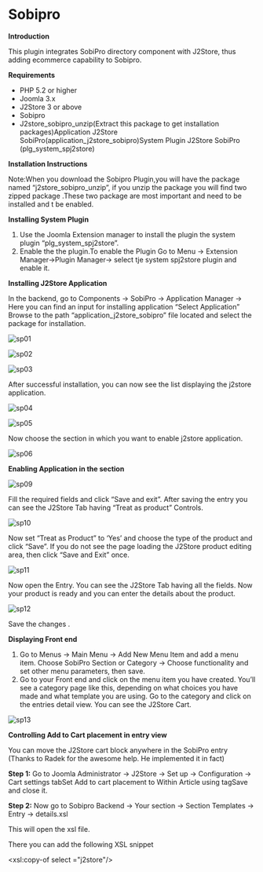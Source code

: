# Sobipro

**Introduction**

This plugin integrates SobiPro directory component with J2Store, thus adding ecommerce capability to Sobipro.

**Requirements**

* PHP 5.2 or higher
* Joomla 3.x
* J2Store 3 or above
* Sobipro
* J2store_sobipro_unzip\(Extract this package to get installation packages\)Application J2Store SobiPro\(application_j2store_sobipro\)System Plugin J2Store SobiPro \(plg_system_spj2store\)

**Installation Instructions**

Note:When you download the Sobipro Plugin,you will have the package named “j2store_sobipro_unzip”, if you unzip the package you will find two zipped package .These two package are most important and need to be installed and t be enabled.

**Installing System Plugin**

1. Use the Joomla Extension manager to install the plugin the system plugin “plg_system_spj2store”.
2. Enable the the plugin.To enable the Plugin Go to Menu -&gt; Extension Manager-&gt;Plugin Manager-&gt; select tje system spj2store plugin and enable it.

**Installing J2Store Application**

In the backend, go to Components -&gt; SobiPro -&gt; Application Manager -&gt; Here you can find an input for installing application “Select Application” Browse to the path “application_j2store_sobipro” file located and select the package for installation.

  

![sp01](https://raw.githubusercontent.com/j2store/doc-images/master/integrations/Sobipro/sobipro_step_1.png)

![sp02](https://raw.githubusercontent.com/j2store/doc-images/master/integrations/Sobipro/sobipro_step_2.png)

![sp03](https://raw.githubusercontent.com/j2store/doc-images/master/integrations/Sobipro/sobipro_step_3.png)



After successful installation, you can now see the list displaying the j2store application.

![sp04](https://raw.githubusercontent.com/j2store/doc-images/master/integrations/Sobipro/sobipro_step_4.png)

![sp05](https://raw.githubusercontent.com/j2store/doc-images/master/integrations/Sobipro/sobipro_step_5.png)

Now choose the section in which you want to enable j2store application.  

![sp06](https://raw.githubusercontent.com/j2store/doc-images/master/integrations/Sobipro/sobipro_step_6.png)

**Enabling Application in the section**

![sp09](https://raw.githubusercontent.com/j2store/doc-images/master/integrations/Sobipro/sobipro_step_9.png)

Fill the required fields and click “Save and exit”. After saving the entry you can see the J2Store Tab having “Treat as product” Controls.

![sp10](https://raw.githubusercontent.com/j2store/doc-images/master/integrations/Sobipro/sobipro_step_10.png)

Now set “Treat as Product” to ‘Yes’ and choose the type of the product and click “Save”. If you do not see the page loading the J2Store product editing area, then click “Save and Exit” once.

![sp11](https://raw.githubusercontent.com/j2store/doc-images/master/integrations/Sobipro/sobipro_step_11.png)

Now open the Entry. You can see the J2Store Tab having all the fields. Now your product is ready and you can enter the details about the product.

![sp12](https://raw.githubusercontent.com/j2store/doc-images/master/integrations/Sobipro/sobipro_step_12.png)

Save the changes .

**Displaying Front end**

1. Go to Menus -&gt; Main Menu -&gt; Add New Menu Item and add a menu item. Choose SobiPro Section or Category -&gt; Choose functionality and set other menu parameters, then save.
2. Go to your Front end and click on the menu item you have created. You’ll see a category page like this, depending on what choices you have made and what template you are using. Go to the category and click on the entries detail view. You can see the J2Store Cart.

![sp13](https://raw.githubusercontent.com/j2store/doc-images/master/integrations/Sobipro/sobipro_step_13.png)

**Controlling Add to Cart placement in entry view**

You can move the J2Store cart block anywhere in the SobiPro entry \(Thanks to Radek for the awesome help. He implemented it in fact\)

**Step 1:** Go to Joomla Administrator -&gt; J2Store -&gt; Set up -&gt; Configuration -&gt; Cart settings tabSet Add to cart placement to Within Article using tagSave and close it.

**Step 2:** Now go to Sobipro Backend -&gt; Your section -&gt; Section Templates -&gt; Entry -&gt; details.xsl

This will open the xsl file.

There you can add the following XSL snippet 

&lt;xsl:copy-of select ="j2store"/&gt;




